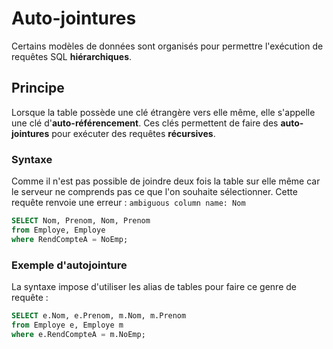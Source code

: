 # Auto-jointures 

Certains modèles de données sont organisés pour permettre l'exécution de requêtes SQL **hiérarchiques**. 

## Principe

Lorsque la table possède une clé étrangère vers elle même, elle s'appelle une clé d'**auto-référencement**. Ces clés permettent de faire des **auto-jointures** pour exécuter des requêtes **récursives**.

### Syntaxe

Comme il n'est pas possible de joindre deux fois la table sur elle même car le serveur ne comprends pas ce que l'on souhaite sélectionner. Cette requête renvoie une erreur : `ambiguous column name: Nom`

```sql
SELECT Nom, Prenom, Nom, Prenom 
from Employe, Employe
where RendCompteA = NoEmp;
```

### Exemple d'autojointure

La syntaxe impose d'utiliser les alias de tables pour faire ce genre de requête : 

```sql
SELECT e.Nom, e.Prenom, m.Nom, m.Prenom 
from Employe e, Employe m
where e.RendCompteA = m.NoEmp;
```
